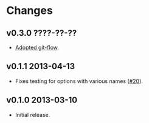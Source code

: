 Changes
=======

v0.3.0 ????-??-??
-----------------

* [Adopted git-flow](https://github.com/gradha/argument_parser/issues/25).

v0.1.1 2013-04-13
-----------------

* Fixes testing for options with various names
  ([#20](https://github.com/gradha/argument_parser/issues/20)).

v0.1.0 2013-03-10
-----------------

* Initial release.
